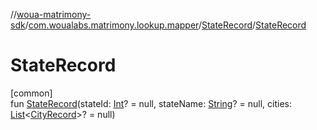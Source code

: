 //[woua-matrimony-sdk](../../../index.md)/[com.woualabs.matrimony.lookup.mapper](../index.md)/[StateRecord](index.md)/[StateRecord](-state-record.md)

# StateRecord

[common]\
fun [StateRecord](-state-record.md)(stateId: [Int](https://kotlinlang.org/api/latest/jvm/stdlib/kotlin/-int/index.html)? = null, stateName: [String](https://kotlinlang.org/api/latest/jvm/stdlib/kotlin/-string/index.html)? = null, cities: [List](https://kotlinlang.org/api/latest/jvm/stdlib/kotlin.collections/-list/index.html)<[CityRecord](../-city-record/index.md)>? = null)
